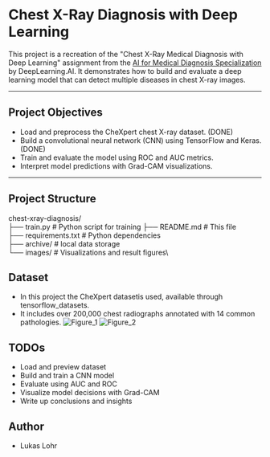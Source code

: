 # Chest X-Ray Diagnosis with Deep Learning

This project is a recreation of the "Chest X-Ray Medical Diagnosis with Deep Learning" assignment from the [AI for Medical Diagnosis Specialization](https://www.coursera.org/specializations/ai-for-medicine) by DeepLearning.AI. It demonstrates how to build and evaluate a deep learning model that can detect multiple diseases in chest X-ray images.

---

## Project Objectives

- Load and preprocess the CheXpert chest X-ray dataset. (DONE)
- Build a convolutional neural network (CNN) using TensorFlow and Keras. (DONE)
- Train and evaluate the model using ROC and AUC metrics.
- Interpret model predictions with Grad-CAM visualizations.

---

## Project Structure

chest-xray-diagnosis/\
├── train.py # Python script for training
├── README.md # This file\
├── requirements.txt # Python dependencies\
├── archive/ # local data storage\
└── images/ # Visualizations and result figures\

## Dataset

- In this project the CheXpert datasetis used, available through tensorflow_datasets.
- It includes over 200,000 chest radiographs annotated with 14 common pathologies.
![Figure_1](https://github.com/user-attachments/assets/4f639c98-4c35-4093-baf1-616e6f3456a2)
![Figure_2](https://github.com/user-attachments/assets/b0243789-ece0-495f-b29c-024627691e41)
## TODOs

- Load and preview dataset
- Build and train a CNN model
- Evaluate using AUC and ROC
- Visualize model decisions with Grad-CAM
- Write up conclusions and insights

## Author

- Lukas Lohr

